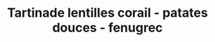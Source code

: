 ---
uuid: e186175d-6e3e-4eb7-a967-b482f5df6a0d
title: Tartinade lentilles corail - patates douces - fenugrec
draft: false
img: tartinade-lentille-corail.jpg
layout: recettes
type: entree
categories:
  - Tartinade
regime:
  - vegetarien
  - vegan
  - sans-gluten
  - sans-lactose
cuisson: Oui
temperature: Froid
plate: 8
quantite_desc: Une grosse cuillère à soupe par personne.
check: Oui
checkAlwaysOk: false
ingredients:
  sec:
    - title: Lentilles corail
      quantite: 180
      unit: grammes
  legumes:
    - title: Patates douces
      quantite: 280
      unit: grammes
  lof:
    - title: huile d'olive
      quantite: 30
      unit: ml
  epices:
    - title: fenugrec moulu
      quantite: 5
      unit: grammes
    - title: Poivre noir moulu
      quantite: 3
      unit: pincées
    - title: Sel
      quantite: 5
      unit: grammes
  autres:
    - title: Eau
      quantite: 550
      unit: ml
preparation: >-
  * Eplucher et couper grossièrement les patates douces.

  * Mettre les lentilles, les patates douces et l'eau dans une casserole, porter à ébullition puis baisser le feu et couvrir jusqu'à ce que ce soit cuit.

  * Ajouter le reste des ingrédients et mixer finement. Rectifier l’assaisonnement.
publishDate: 2024-05-28T12:26:00.000Z
---